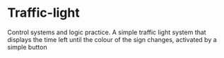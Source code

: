 # Traffic-light
Control systems and logic practice. A simple traffic light system that displays the time left until the colour of the sign changes, activated by a simple button
